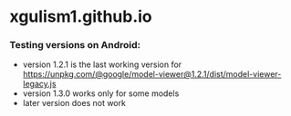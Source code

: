 # xgulism1.github.io

### Testing versions on Android:
* version 1.2.1 is the last working version for https://unpkg.com/@google/model-viewer@1.2.1/dist/model-viewer-legacy.js
* version 1.3.0 works only for some models
* later version does not work
